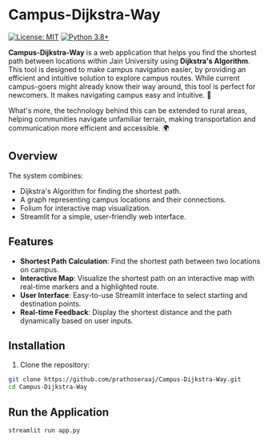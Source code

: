 # Campus-Dijkstra-Way
[![License: MIT](https://img.shields.io/badge/License-MIT-yellow.svg)](https://opensource.org/licenses/MIT)
[![Python 3.8+](https://img.shields.io/badge/python-3.8+-blue.svg)](https://www.python.org/downloads/release/python-380/)

**Campus-Dijkstra-Way** is a web application that helps you find the shortest path between locations within Jain University using **Dijkstra's Algorithm**. This tool is designed to make campus navigation easier, by providing an efficient and intuitive solution to explore campus routes. While current campus-goers might already know their way around, this tool is perfect for newcomers. It makes navigating campus easy and intuitive. 🌱

What's more, the technology behind this can be extended to rural areas, helping communities navigate unfamiliar terrain, making transportation and communication more efficient and accessible. 🌍

## Overview

The system combines:
- Dijkstra's Algorithm for finding the shortest path.
- A graph representing campus locations and their connections.
- Folium for interactive map visualization.
- Streamlit for a simple, user-friendly web interface.

## Features

- **Shortest Path Calculation**: Find the shortest path between two locations on campus.
- **Interactive Map**: Visualize the shortest path on an interactive map with real-time markers and a highlighted route.
- **User Interface**: Easy-to-use Streamlit interface to select starting and destination points.
- **Real-time Feedback**: Display the shortest distance and the path dynamically based on user inputs.

## Installation

1. Clone the repository:
```bash
git clone https://github.com/prathoseraaj/Campus-Dijkstra-Way.git
cd Campus-Dijkstra-Way
```

## Run the Application

```bash
streamlit run app.py
```



